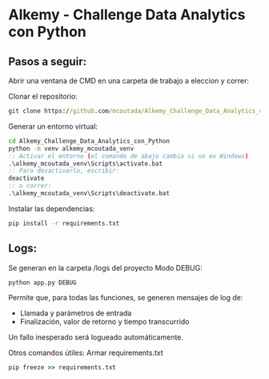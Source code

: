 # Alkemy - Challenge Data Analytics con Python

## Pasos a seguir: 
Abrir una ventana de CMD en una carpeta de trabajo a eleccion y correr:

Clonar el repositorio:
```bat
git clone https://github.com/mcoutada/Alkemy_Challenge_Data_Analytics_con_Python.git
```
Generar un entorno virtual:
```bat
cd Alkemy_Challenge_Data_Analytics_con_Python
python -m venv alkemy_mcoutada_venv
:: Activar el entorno (el comando de abajo cambia si no es Windows)
.\alkemy_mcoutada_venv\Scripts\activate.bat
:: Para desactivarlo, escribir:
deactivate
:: o correr:
.\alkemy_mcoutada_venv\Scripts\deactivate.bat
```
Instalar las dependencias:
```bat
pip install -r requirements.txt
```

## Logs:
Se generan en la carpeta /logs del proyecto
Modo DEBUG:
```bat
python app.py DEBUG
```
Permite que, para todas las funciones, se generen mensajes de log de:
* Llamada y parámetros de entrada
* Finalización, valor de retorno y tiempo transcurrido

Un fallo inesperado será logueado automáticamente.

Otros comandos útiles:
Armar requirements.txt
```bat
pip freeze >> requirements.txt
```

